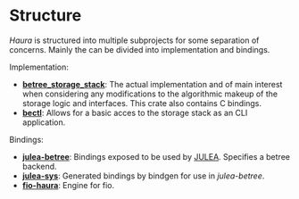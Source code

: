 # Structure

_Haura_ is structured into multiple subprojects for some separation of concerns.
Mainly the can be divided into implementation and bindings.

Implementation:
- [**betree_storage_stack**](./betree.md): The actual implementation and of main interest when
  considering any modifications to the algorithmic makeup of the storage logic
  and interfaces. This crate also contains C bindings.
- [**bectl**](./bectl.md): Allows for a basic acces to the storage stack as an CLI application.

Bindings:
- [**julea-betree**](./julea-betree.md): Bindings exposed to be used by [JULEA](https://github.com/parcio/julea). Specifies a betree backend.
- [**julea-sys**](./julea-sys.md): Generated bindings by bindgen for use in *julea-betree*.
- [**fio-haura**](./fio-haura/mod.md): Engine for fio.

